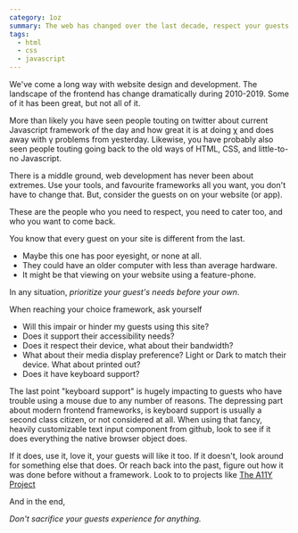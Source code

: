 ```yaml
---
category: 1oz
summary: The web has changed over the last decade, respect your guests and build with them in mind.
tags:
  - html
  - css
  - javascript
---
```


We've come a long way with website design and development. The landscape of the frontend has change dramatically during 2010-2019. Some of it has been great, but not all of it.

More than likely you have seen people touting on twitter about current Javascript framework of the day and how great it is at doing &chi; and does away with &gamma; problems from yesterday.
Likewise, you have probably also seen people touting going back to the old ways of HTML, CSS, and little-to-no Javascript.

There is a middle ground, web development has never been about extremes.
Use your tools, and favourite frameworks all you want, you don't have to change that.
But, consider the guests on on your website (or app).

These are the people who you need to respect, you need to cater too, and who you want to come back.

You know that every guest on your site is different from the last.
+ Maybe this one has poor eyesight, or none at all.
+ They could have an older computer with less than average hardware.
+ It might be that viewing on your website using a feature-phone.

In any situation, _prioritize your guest's needs before your own_.

When reaching your choice framework, ask yourself
+ Will this impair or hinder my guests using this site?
+ Does it support their accessibility needs?
+ Does it respect their device, what about their bandwidth?
+ What about their media display preference? Light or Dark to match their device. What about printed out?
+ Does it have keyboard support?

The last point "keyboard support" is hugely impacting to guests who have trouble using a mouse due to any number of reasons. The depressing part about modern frontend frameworks, is keyboard support is usually a second class citizen, or not considered at all.
When using that fancy, heavily customizable text input component from github, look to see if it does everything the native browser object does.

If it does, use it, love it, your guests will like it too. If it doesn't, look around for something else that does. Or reach back into the past, figure out how it was done before without a framework. Look to to projects like [The A11Y Project](https://a11yproject.com)

And in the end,

_Don't sacrifice your guests experience for anything._


